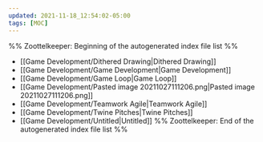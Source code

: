 ```yaml
---
updated: 2021-11-18_12:54:02-05:00
tags: [MOC]
---
```

%% Zoottelkeeper: Beginning of the autogenerated index file list  %%
-  [[Game Development/Dithered Drawing|Dithered Drawing]]
-  [[Game Development/Game Development|Game Development]]
-  [[Game Development/Game Loop|Game Loop]]
-  [[Game Development/Pasted image 20211027111206.png|Pasted image 20211027111206.png]]
-  [[Game Development/Teamwork Agile|Teamwork Agile]]
-  [[Game Development/Twine Pitches|Twine Pitches]]
-  [[Game Development/Untitled|Untitled]]
%% Zoottelkeeper: End of the autogenerated index file list  %%
